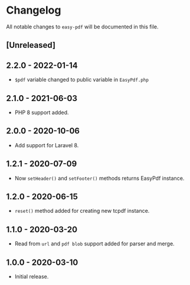 # Changelog
All notable changes to `easy-pdf` will be documented in this file.

## [Unreleased]

## 2.2.0 - 2022-01-14
- `$pdf` variable changed to public variable in `EasyPdf.php`

## 2.1.0 - 2021-06-03
- PHP 8 support added.

## 2.0.0 - 2020-10-06
- Add support for Laravel 8.

## 1.2.1 - 2020-07-09
- Now `setHeader()` and `setFooter()` methods returns EasyPdf instance.

## 1.2.0 - 2020-06-15
- `reset()` method added for creating new tcpdf instance.

## 1.1.0 - 2020-03-20
- Read from `url` and `pdf blob` support added for parser and merge.

## 1.0.0 - 2020-03-10
- Initial release.
